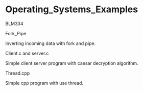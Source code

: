 # Operating_Systems_Examples
BLM334

Fork_Pipe

Inverting incoming data with fork and pipe.

Client.c and server.c

Simple client server program with caesar decryption algorithm.

Thread.cpp

Simple cpp program with use thread.

